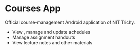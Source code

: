 Courses App
==========

Official course-management Android application of NIT Trichy.

- View \, manage and update schedules
- Manage assignment handouts
- View lecture notes and other materials 
